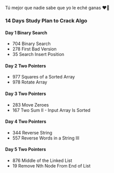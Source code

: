 Tú mejor que nadie sabe que yo le eché ganas ❤️‍🔥


### 14 Days Study Plan to Crack Algo

#### Day 1 Binary Search
- 704 Binary Search
- 278 First Bad Version
- 35 Search Insert Position

#### Day 2 Two Pointers
- 977 Squares of a Sorted Array
- 978 Rotate Array

#### Day 3 Two Pointers
- 283 Move Zeroes
- 167 Two Sum II - Input Array Is Sorted

#### Day 4 Two Pointers
- 344 Reverse String
- 557 Reverse Words in a String III

#### Day 5 Two Pointers
- 876 Middle of the Linked List
- 19 Remove Nth Node From End of List


<!-- ### 2 Weeks Study Plan to Tackle DS

#### Day 1 Array
- 217 Contains Duplicate
- 53 Maximum Subarray -->